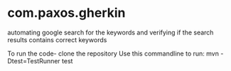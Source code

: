 # com.paxos.gherkin

automating google search for the keywords and verifying if the search results contains correct keywords

To run the code-
clone the repository
Use this commandline to run:
mvn -Dtest=TestRunner test
